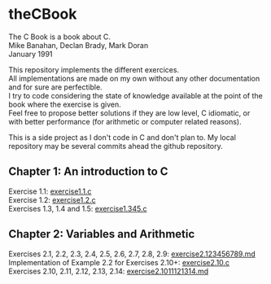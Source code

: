 # theCBook
The C Book is a book about C.  
Mike Banahan,  Declan Brady, Mark Doran  
January 1991  

This repository implements the different exercices.  
All implementations are made on my own without any other documentation and for sure are perfectible.  
I try to code considering the state of knowledge available at the point of the book where the exercise is given.  
Feel free to propose better solutions if they are low level, C idiomatic, or with better performance (for arithmetic or computer related reasons).

This is a side project as I don't code in C and don't plan to. 
My local repository may be several commits ahead the github repository.

## Chapter 1: An introduction to C
Exercise 1.1: [exercise1.1.c](exercise1.1.c)  
Exercise 1.2: [exercise1.2.c](exercise1.2.c)  
Exercises 1.3, 1.4 and 1.5: [exercise1.345.c](exercise1.345.c)  

## Chapter 2: Variables and Arithmetic
Exercises 2.1, 2.2, 2.3, 2.4, 2.5, 2.6, 2.7, 2.8, 2.9: [exercise2.123456789.md](exercise2.123456789.md)  
Implementation of Example 2.2 for Exercises 2.10+: [exercise2.10.c](exercise2.10.c)  
Exercises 2.10, 2.11, 2.12, 2.13, 2.14: [exercise2.1011121314.md](exercise2.1011121314.md)  
  


